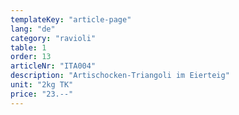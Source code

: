 ```yaml
---
templateKey: "article-page"
lang: "de"
category: "ravioli"
table: 1
order: 13
articleNr: "ITA004"
description: "Artischocken-Triangoli im Eierteig"
unit: "2kg TK"
price: "23.--"
---
```

